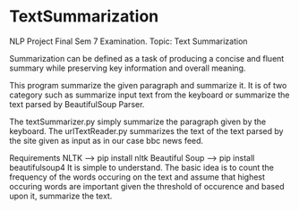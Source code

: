 # TextSummarization
NLP Project Final Sem 7 Examination. Topic: Text Summarization

Summarization can be defined as a task of producing a concise and fluent summary while preserving key information and overall meaning.


This program summarize the given paragraph and summarize it. It is of two category such as summarize input text from the keyboard or summarize the text parsed by BeautifulSoup Parser.

The textSummarizer.py simply summarize the paragraph given by the keyboard. The urlTextReader.py summarizes the text of the text parsed by the site given as input as in our case bbc news feed.

Requirements
NLTK --> pip install nltk
Beautiful Soup --> pip install beautifulsoup4
It is simple to understand. The basic idea is to count the frequency of the words occuring on the text and assume that highest occuring words are important given the threshold of occurence and based upon it, summarize the text.
